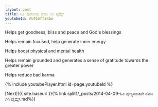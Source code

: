 ```yaml
---
layout: post
title: ಓಂ ಪುರಾಣಯ ನಮಃ ೧೧ ಟೈಮ್ಸ್
youtubeId: AbTbSffzKbo
---
```

 
 
Helps get goodness, bliss and peace and God's blessings
 
Helps remain focused, help generate inner energy 
 
Helps boost physical and mental health 
 
Helps remain grounded and generates a sense of gratitude towards the greater power 
 
Helps reduce bad karma
 
 
 
 


{% include youtubePlayer.html id=page.youtubeId %}
 
[Next]({{ site.baseurl }}{% link  split1/_posts/2014-04-09-ಓಂ ಪುಣ್ಯಸಂಚವೇ ನಮಃ ೧೧ ಟೈಮ್ಸ್.md%})
 
